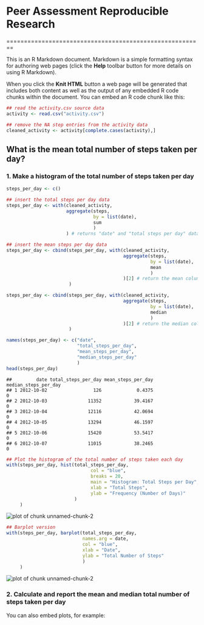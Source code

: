 # Peer Assessment Reproducible Research

========================================================

This is an R Markdown document. Markdown is a simple formatting syntax for authoring web pages (click the **Help** toolbar button for more details on using R Markdown).

When you click the **Knit HTML** button a web page will be generated that includes both content as well as the output of any embedded R code chunks within the document. You can embed an R code chunk like this:


```r
## read the activity.csv source data
activity <- read.csv("activity.csv")

## remove the NA step entries from the activity data
cleaned_activity <- activity[complete.cases(activity),]
```

## What is the mean total number of steps taken per day?

### 1. Make a histogram of the total number of steps taken per day


```r
steps_per_day <- c()

## insert the total steps per day data
steps_per_day <- with(cleaned_activity,
                      aggregate(steps,
                                by = list(date),
                                sum
                                )
                      ) # returns "date" and "total steps per day" data

## insert the mean steps per day data
steps_per_day <- cbind(steps_per_day, with(cleaned_activity,
                                           aggregate(steps,
                                                     by = list(date),
                                                     mean
                                                     )
                                           )[2] # return the mean column data
                       )

steps_per_day <- cbind(steps_per_day, with(cleaned_activity,
                                           aggregate(steps,
                                                     by = list(date),
                                                     median
                                                     )
                                           )[2] # return the median column data
                       )

names(steps_per_day) <- c("date", 
                          "total_steps_per_day", 
                          "mean_steps_per_day",
                          "median_steps_per_day"
                          )
head(steps_per_day)
```

```
##         date total_steps_per_day mean_steps_per_day median_steps_per_day
## 1 2012-10-02                 126             0.4375                    0
## 2 2012-10-03               11352            39.4167                    0
## 3 2012-10-04               12116            42.0694                    0
## 4 2012-10-05               13294            46.1597                    0
## 5 2012-10-06               15420            53.5417                    0
## 6 2012-10-07               11015            38.2465                    0
```
   
   

```r
## Plot the histogram of the total number of steps taken each day
with(steps_per_day, hist(total_steps_per_day, 
                               col = "blue", 
                               breaks = 20,
                               main = "Histogram: Total Steps per Day",
                               xlab = "Total Steps",
                               ylab = "Frequency (Number of Days)"
                         )
     )
```

![plot of chunk unnamed-chunk-2](figure/unnamed-chunk-21.png) 

```r
## Barplot version
with(steps_per_day, barplot(total_steps_per_day,
                            names.arg = date,
                            col = "blue",
                            xlab = "Date",
                            ylab = "Total Number of Steps"
                            )
     )
```

![plot of chunk unnamed-chunk-2](figure/unnamed-chunk-22.png) 

### 2. Calculate and report the **mean** and **median** total number of steps taken per day


You can also embed plots, for example:



